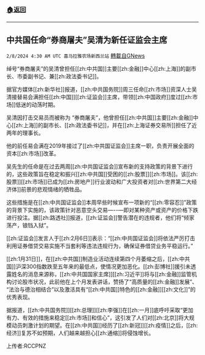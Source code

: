 ###  [:house:返回](README.md)
---


## 中共国任命“券商屠夫”吴清为新任证监会主席
`2/8/2024 4:30 AM UTC 喜马拉雅农场新西兰站` [轉載自GNews](https://gnews.org/articles/2291462)

绰号“券商屠夫”的吴清曾担任[[zh:中共国]]主要[[zh:金融]]中心[[zh:上海]]的副市长、市委副书记、兼[[zh:政法委书记]]。

据官方媒体[[zh:新华社]]报道，[[zh:中共国务院]]周三任命[[zh:市场]]资深人士吴清接替易会满担任[[zh:中国]][[zh:证监会]]主席，带领[[zh:中国政府]]度过[[zh:市场]]低迷的动荡时期。

吴清因打击交易员而被称为 “券商屠夫”，他曾担任[[zh:中共国]]主要[[zh:金融]]中心[[zh:上海]]的副市长、[[zh:政法委书记]]，并在[[zh:上海证券交易所]]担任了近两年的理事长。

他的前任易会满在2019年接过了[[zh:中共国证监会]]主席一职，负责开展全面的资本[[zh:市场]]改革。

吴先生的任命是在过去两周[[zh:中共国证监会]]宣布新的支持政策的背景下进行的，这些政策旨在稳定和振兴[[zh:中共国]]受困的[[zh:股票]][[zh:市场]]。该[[zh:股票]][[zh:市场]]已成为[[zh:房地产]]行业波动和广大投资者对[[zh:世界第二大经济体]]前景的悲观情绪的牺牲品。

这些措施是在[[zh:中共国证监会]]本周早些时候宣布一项新的“[[zh:零容忍]]”政策的背景下实施的，该政策针对恶意空头交易—--—即对某种资产或资产的价格下跌进行投注。据[[zh:路透社]]报道，[[zh:证监会]]警告潜在的违规者，他们将“倾家荡产，锒铛入狱”。

[[zh:证监会]]发言人于[[zh:2月6日]]表示：“[[zh:中共国证监会]]将依法严厉打击利用证券借贷交易实施不当套利等违法违规行为，确保证券借贷业务平稳运行。”

[[zh:1月31日]]，在[[zh:中共国]]制造业活动连续第四个月萎缩之后，[[zh:中共国]]沪深300指数跌至五年来的最低点，使情况更加恶化。[[zh:彭博社]]援引未透露姓名的消息来源称，[[zh:中共国国家主席]][[zh:习近平]]将与[[zh:金融]]监管机构讨论股市状况，此前他在上个月发表讲话，赞扬了“高质量的[[zh:金融]]发展”、 “法治与德治相结合”以及激活具有“[[zh:中共国]]特色的[[zh:金融]][[zh:文化]]”的优秀表现。

据报道，[[zh:中共国务院]][[zh:总理]][[zh:李强]]在[[zh:一月]]底呼吁采取“更加有力、有效的措施来稳定[[zh:市场]]和信心”，这引发了人们对[[zh:北京]]将大规模动员刺激计划的期望。在[[zh:中共国]]经历了[[zh:新冠]][[zh:疫情]]之后，[[zh:经济]]复苏不如预期，人们越来越担心[[zh:通缩]]将侵蚀增长。

上传者:RCCPNZ
